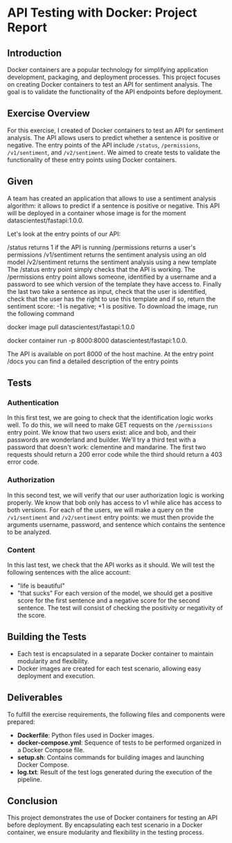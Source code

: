 # API Testing with Docker: Project Report

## Introduction
Docker containers are a popular technology for simplifying application development, packaging, and deployment processes. This project focuses on creating Docker containers to test an API for sentiment analysis. The goal is to validate the functionality of the API endpoints before deployment.

## Exercise Overview
For this exercise, I created of Docker containers to test an API for sentiment analysis. The API allows users to predict whether a sentence is positive or negative. The entry points of the API include `/status`, `/permissions`, `/v1/sentiment`, and `/v2/sentiment`. We aimed to create tests to validate the functionality of these entry points using Docker containers.

## Given

A team has created an application that allows to use a sentiment analysis algorithm: it allows to predict if a sentence is positive or negative. This API will be deployed in a container whose image is for the moment datascientest/fastapi:1.0.0.

Let's look at the entry points of our API:

/status returns 1 if the API is running
/permissions returns a user's permissions
/v1/sentiment returns the sentiment analysis using an old model
/v2/sentiment returns the sentiment analysis using a new template
The /status entry point simply checks that the API is working. The /permissions entry point allows someone, identified by a username and a password to see which version of the template they have access to. Finally the last two take a sentence as input, check that the user is identified, check that the user has the right to use this template and if so, return the sentiment score: -1 is negative; +1 is positive.
To download the image, run the following command

docker image pull datascientest/fastapi:1.0.0

docker container run -p 8000:8000 datascientest/fastapi:1.0.0.

The API is available on port 8000 of the host machine. At the entry point /docs you can find a detailed description of the entry points

## Tests
### Authentication
In this first test, we are going to check that the identification logic works well. To do this, we will need to make GET requests on the `/permissions` entry point. We know that two users exist: alice and bob, and their passwords are wonderland and builder. We'll try a third test with a password that doesn't work: clementine and mandarine. The first two requests should return a 200 error code while the third should return a 403 error code.

### Authorization
In this second test, we will verify that our user authorization logic is working properly. We know that bob only has access to v1 while alice has access to both versions. For each of the users, we will make a query on the `/v1/sentiment` and `/v2/sentiment` entry points: we must then provide the arguments username, password, and sentence which contains the sentence to be analyzed.

### Content
In this last test, we check that the API works as it should. We will test the following sentences with the alice account:
- "life is beautiful"
- "that sucks"
For each version of the model, we should get a positive score for the first sentence and a negative score for the second sentence. The test will consist of checking the positivity or negativity of the score.

## Building the Tests
- Each test is encapsulated in a separate Docker container to maintain modularity and flexibility.
- Docker images are created for each test scenario, allowing easy deployment and execution.

## Deliverables
To fulfill the exercise requirements, the following files and components were prepared:
- **Dockerfile**: Python files used in Docker images.
- **docker-compose.yml**: Sequence of tests to be performed organized in a Docker Compose file.
- **setup.sh**: Contains commands for building images and launching Docker Compose.
- **log.txt**: Result of the test logs generated during the execution of the pipeline.

## Conclusion
This project demonstrates the use of Docker containers for testing an API before deployment. By encapsulating each test scenario in a Docker container, we ensure modularity and flexibility in the testing process.
